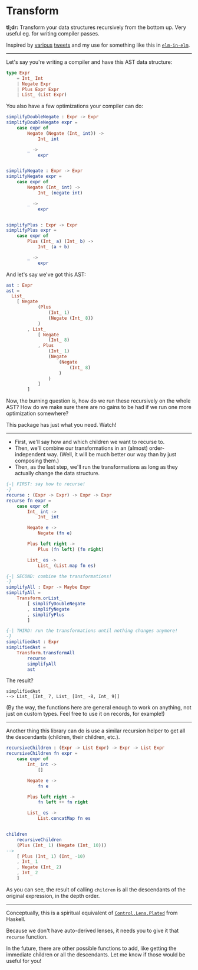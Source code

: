 # Transform

**tl;dr:** Transform your data structures recursively from the bottom up. Very
useful eg. for writing compiler passes.

Inspired by [various](https://twitter.com/puffnfresh/status/1080328018181025792) [tweets](https://twitter.com/acid2/status/1095481220153204736) and my use for something like this in [`elm-in-elm`](https://github.com/elm-in-elm/compiler).

----

Let's say you're writing a compiler and have this AST data structure:

```elm
type Expr
    = Int_ Int
    | Negate Expr
    | Plus Expr Expr
    | List_ (List Expr)
```

You also have a few optimizations your compiler can do:

```elm
simplifyDoubleNegate : Expr -> Expr
simplifyDoubleNegate expr =
    case expr of
        Negate (Negate (Int_ int)) ->
            Int_ int

        _ ->
            expr


simplifyNegate : Expr -> Expr
simplifyNegate expr =
    case expr of
        Negate (Int_ int) ->
            Int_ (negate int)

        _ ->
            expr


simplifyPlus : Expr -> Expr
simplifyPlus expr =
    case expr of
        Plus (Int_ a) (Int_ b) ->
            Int_ (a + b)

        _ ->
            expr
```

And let's say we've got this AST:

```elm
ast : Expr
ast =
  List_
    [ Negate
            (Plus
                (Int_ 1)
                (Negate (Int_ 8))
            )
        , List_
            [ Negate
                (Int_ 8)
            , Plus
                (Int_ 1)
                (Negate
                    (Negate
                        (Int_ 8)
                    )
                )
            ]
        ]
```

Now, the burning question is, how do we run these recursively on the whole AST? How do we make sure there are no gains to be had if we run one more optimization somewhere?

This package has just what you need. Watch!

----

- First, we'll say how and which children we want to recurse to.
- Then, we'll combine our transformations in an (almost) order-independent way. (Well, it will be much better our way than by just composing them.)
- Then, as the last step, we'll run the transformations as long as they actually change the data structure.

```elm
{-| FIRST: say how to recurse!
-}
recurse : (Expr -> Expr) -> Expr -> Expr
recurse fn expr =
    case expr of
        Int_ int ->
            Int_ int

        Negate e ->
            Negate (fn e)

        Plus left right ->
            Plus (fn left) (fn right)

        List_ es ->
            List_ (List.map fn es)
```

```elm
{-| SECOND: combine the transformations!
-}
simplifyAll : Expr -> Maybe Expr
simplifyAll =
    Transform.orList_
        [ simplifyDoubleNegate
        , simplifyNegate
        , simplifyPlus
        ]
```

```elm
{-| THIRD: run the transformations until nothing changes anymore!
-}
simplifiedAst : Expr
simplifiedAst =
    Transform.transformAll
        recurse
        simplifyAll
        ast
```

The result?

```
simplifiedAst
--> List_ [Int_ 7, List_ [Int_ -8, Int_ 9]]
```

(By the way, the functions here are general enough to work on anything, not just
on custom types. Feel free to use it on records, for example!)

----

Another thing this library can do is use a similar recursion helper to get
all the descendants (children, their children, etc.).

```elm
recursiveChildren : (Expr -> List Expr) -> Expr -> List Expr
recursiveChildren fn expr =
    case expr of
        Int_ int ->
            []

        Negate e ->
            fn e

        Plus left right ->
            fn left ++ fn right

        List_ es ->
            List.concatMap fn es


children
    recursiveChildren
    (Plus (Int_ 1) (Negate (Int_ 10)))
-->
    [ Plus (Int_ 1) (Int_ -10)
    , Int_ 1
    , Negate (Int_ 2)
    , Int_ 2
    ]
```

As you can see, the result of calling `children` is all the descendants of the
original expression, in the depth order.

----

Conceptually, this is a spiritual equivalent of [`Control.Lens.Plated`](https://hackage.haskell.org/package/lens-4.15.4/docs/Control-Lens-Plated.html) from Haskell.

Because we don't have auto-derived lenses, it needs you to give it that `recurse` function.

In the future, there are other possible functions to add, like getting the immediate children or all the descendants. Let me know if those would be useful for you!
